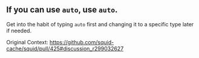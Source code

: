 If you can use `auto`, use `auto`.
----

Get into the habit of typing `auto` first and changing it to a specific type
later if needed.

Original Context: https://github.com/squid-cache/squid/pull/425#discussion_r299032627
